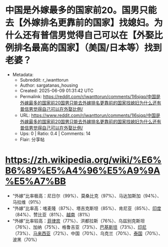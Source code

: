 # 中国是外嫁最多的国家前20。国男只能去【外嫁排名更靠前的国家】找媳妇。为什么还有普信男觉得自己可以在【外娶比例排名最高的国家】（美国/日本等）找到老婆？

- Metadata:
  - Subreddit: r_iwanttorun
  - Author: sargatanas_housing
  - Created: 2025-06-09 01:31:42 UTC
  - Permalink: https://reddit.com/r/iwanttorun/comments/1l6sjqq/中国是外嫁最多的国家前20国男只能去外嫁排名更靠前的国家找媳妇为什么还有普信男觉得自己可以在外娶比例/
  - URL: https://www.reddit.com/r/iwanttorun/comments/1l6sjqq/中国是外嫁最多的国家前20国男只能去外嫁排名更靠前的国家找媳妇为什么还有普信男觉得自己可以在外娶比例/
  - Ups: 0 | Ratio: 0.4 | Comments: 14
  - Flair: 分享帖


# <https://zh.wikipedia.org/wiki/%E6%B6%89%E5%A4%96%E5%A9%9A%E5%A7%BB>

- “外嫁”比率极高：尼日尔（99%）、莫桑比克（97%）、马达加斯加（94%）、马拉维（91%）
- “外嫁”比率高：喀麦隆（87%）、塔吉克斯坦（85%）、肯尼亚（85%）、[印度](https://zh.wikipedia.org/wiki/%E5%8D%B0%E5%BA%A6%E4%BA%BA%E5%8F%A3)（84%）、赞比亚（81%）、[越南](https://zh.wikipedia.org/wiki/%E8%B6%8A%E5%8D%97%E4%BA%BA%E5%8F%A3)（81%）
- “外嫁”比率较高：[菲律宾](https://zh.wikipedia.org/wiki/%E8%8F%B2%E5%BE%8B%E5%AE%BE%E4%BA%BA%E5%8F%A3)（77%）、洪都拉斯（76%）、乌兹别克斯坦（76%）、加纳（75%）、格鲁吉亚（73%）、[巴基斯坦](https://zh.wikipedia.org/wiki/%E5%B7%B4%E5%9F%BA%E6%96%AF%E5%9D%A6%E4%BA%BA%E5%8F%A3)（73%）、[印尼](https://zh.wikipedia.org/wiki/%E5%8D%B0%E5%B0%BC%E4%BA%BA%E5%8F%A3)（73%）、[马来西亚](https://zh.wikipedia.org/wiki/%E9%A9%AC%E6%9D%A5%E8%A5%BF%E4%BA%9A%E4%BA%BA%E5%8F%A3)（72%）、中国（70%）、乌克兰（70%）、[泰国](https://zh.wikipedia.org/wiki/%E6%B3%B0%E5%9C%8B%E4%BA%BA%E5%8F%A3)（70%）、波黑（70%）

